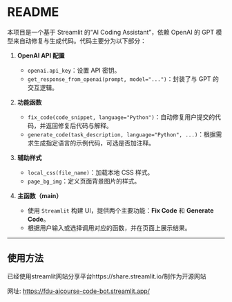 # README

本项目是一个基于 Streamlit 的“AI Coding Assistant”，依赖 OpenAI 的 GPT 模型来自动修复与生成代码。代码主要分为以下部分：

1. **OpenAI API 配置**  
   - `openai.api_key`：设置 API 密钥。  
   - `get_response_from_openai(prompt, model="...")`：封装了与 GPT 的交互逻辑。

2. **功能函数**  
   - `fix_code(code_snippet, language="Python")`：自动修复用户提交的代码，并返回修复后代码与解释。  
   - `generate_code(task_description, language="Python", ...)`：根据需求生成指定语言的示例代码，可选是否加注释。

3. **辅助样式**  
   - `local_css(file_name)`：加载本地 CSS 样式。  
   - `page_bg_img`：定义页面背景图片的样式。

4. **主函数（main）**  
   - 使用 `Streamlit` 构建 UI，提供两个主要功能：**Fix Code** 和 **Generate Code**。  
   - 根据用户输入或选择调用对应的函数，并在页面上展示结果。

---

## 使用方法

已经使用streamlit网站分享平台https://share.streamlit.io/制作为开源网站

网址: https://fdu-aicourse-code-bot.streamlit.app/

